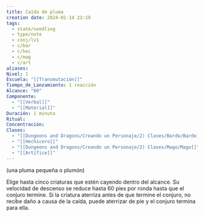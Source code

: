 ```yaml
---
title: Caída de pluma
creation date: 2024-02-14 23:19
tags:
  - state/seedling
  - type/note
  - conj/lv1
  - c/bar
  - c/hec
  - c/mag
  - c/art
aliases: 
Nivel: 1
Escuela: "[[Transmutación]]"
Tiempo_de_Lanzamiento: 1 reacción
Alcance: "60"
Componente:
  - "[[Verbal]]"
  - "[[Material]]"
Duración: 1 minuto
Ritual: 
Concentración: 
Clases:
  - "[[Dungeons and Dragons/Creando un Personaje/2) Clases/Bardo/Bardo]]"
  - "[[Hechicero]]"
  - "[[Dungeons and Dragons/Creando un Personaje/2) Clases/Mago/Mago]]"
  - "[[Artífice]]"
---
```

(una pluma pequeña o plumón)

Elige hasta cinco criaturas que estén cayendo dentro del alcance. Su velocidad de descenso se reduce hasta 60 pies por ronda hasta que el conjuro termine. Si la criatura aterriza antes de que termine el conjuro, no recibe daño a causa de la caída, puede aterrizar de pie y el conjuro termina para ella.